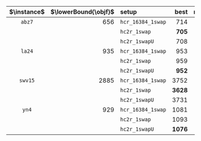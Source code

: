 |$\instance$|$\lowerBound{\objf}$|setup|best|mean|med|sd|med(t)|med(FEs)|
|:-:|--:|:--|--:|--:|--:|--:|--:|--:|
|`abz7`|656|`hcr_16384_1swap`|714|732|733|6|91s|18'423'530|
|||`hc2r_1swap`|**705**|736|737|9|95s|17'631'217|
|||`hc2r_1swapU`|708|**731**|**731**|**6**|**79s**|**16'413'522**|
|`la24`|935|`hcr_16384_1swap`|953|976|976|**7**|80s|34'437'999|
|||`hc2r_1swap`|959|978|978|8|93s|41'131'198|
|||`hc2r_1swapU`|**952**|**973**|**974**|7|**78s**|**32'552'884**|
|`swv15`|2885|`hcr_16384_1swap`|3752|3859|3861|42|92s|11'756'497|
|||`hc2r_1swap`|**3628**|**3810**|**3807**|74|99s|13'949'301|
|||`hc2r_1swapU`|3731|3829|3831|**42**|**89s**|**11'380'041**|
|`yn4`|929|`hcr_16384_1swap`|1081|1115|**1115**|**11**|91s|14'804'358|
|||`hc2r_1swap`|1093|1131|1132|19|92s|**12'816'913**|
|||`hc2r_1swapU`|**1076**|**1114**|1116|13|**88s**|13'349'708|
